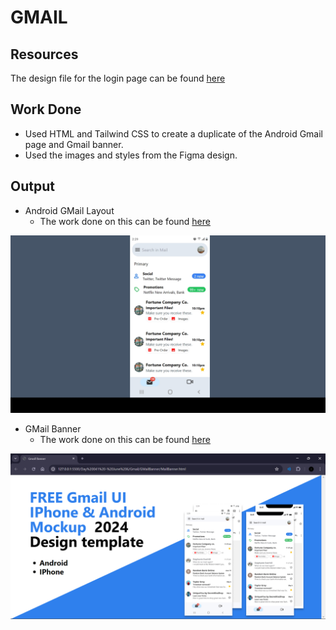 # GMAIL

## Resources

The design file for the login page can be found [here](https://www.figma.com/design/RuNyXuiA9h9KNgaJGDambR/Gmail-UI-Mobile-Design-Template-2024!-(Community)?node-id=1-286&m=dev)

## Work Done

- Used HTML and Tailwind CSS to create a duplicate of the Android Gmail page and Gmail banner.
- Used the images and styles from the Figma design.

## Output

- Android GMail Layout
    - The work done on this can be found [here](./AndroidGmail)

![output](./AndroidGmail/assets/Output.jpeg)

- GMail Banner
    - The work done on this can be found [here](./GMailBanner/)

![output](./GMailBanner/assets/Output.png)